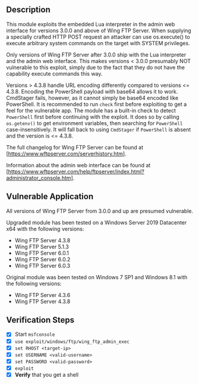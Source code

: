 ## Description ##

This module exploits the embedded Lua interpreter in the admin web interface for versions 3.0.0 and above of Wing FTP Server. When supplying a specially crafted HTTP POST request an attacker can use os.execute() to execute arbitrary system commands on the target with SYSTEM privileges.

Only versions of Wing FTP Server after 3.0.0 ship with the Lua interpreter and the admin web interface. This makes versions < 3.0.0 presumably NOT vulnerable to this exploit, simply due to the fact that they do not have the capability execute commands this way.

Versions > 4.3.8 handle URL encoding differently compared to versions <= 4.3.8. Encoding the PowerShell payload with base64 allows it to work. CmdStager fails, however, as it cannot simply be base64 encoded like PowerShell. It is recommended to run `check` first before exploiting to get a feel for the vulnerable app. The module has a built-in check to detect `PowerShell` first before continuing with the exploit. It does so by calling `os.getenv()` to get environment variables, then searching for `PowerShell` case-insensitively. It will fall back to using `CmdStager` if `PowerShell` is absent and the version is <= 4.3.8.

The full changelog for Wing FTP Server can be found at [https://www.wftpserver.com/serverhistory.htm].

Information about the admin web interface can be found at [https://www.wftpserver.com/help/ftpserver/index.html?administrator_console.htm].

## Vulnerable Application ##

All versions of Wing FTP Server from 3.0.0 and up are presumed vulnerable.

Upgraded module has been tested on a Windows Server 2019 Datacenter x64 with the following versions:

- Wing FTP Server 4.3.8
- Wing FTP Server 5.1.3
- Wing FTP Server 6.0.1
- Wing FTP Server 6.0.2
- Wing FTP Server 6.0.3

Original module was been tested on Windows 7 SP1 and Windows 8.1 with the following versions:

- Wing FTP Server 4.3.6
- Wing FTP Server 4.3.8

## Verification Steps ##

- [x] Start `msfconsole`
- [x] `use exploit/windows/ftp/wing_ftp_admin_exec`
- [x] `set RHOST <target-ip>`
- [x] `set USERNAME <valid-username>`
- [x] `set PASSWORD <valid-password>`
- [x] `exploit`
- [x] **Verify** that you get a shell
